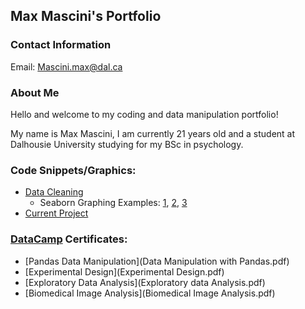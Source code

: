 ## Max Mascini's Portfolio
### Contact Information
Email: [Mascini.max@dal.ca](mailto:mascini.max@dal.ca)
### About Me
Hello and welcome to my coding and data manipulation portfolio!

My name is Max Mascini, I am currently 21 years old and a student at Dalhousie University studying for my BSc in psychology.

### Code Snippets/Graphics:
- [Data Cleaning](Data_cleaning.md)
  - Seaborn Graphing Examples: [1](Bias_RTs.png), [2](Error-rates.png), [3](RT-distribution.png)
- [Current Project](https://github.com/Skr0ut/3131-3505-Data)

### [DataCamp](https://datacamp.com) Certificates:
- [Pandas Data Manipulation](Data Manipulation with Pandas.pdf)
- [Experimental Design](Experimental Design.pdf)
- [Exploratory Data Analysis](Exploratory data Analysis.pdf)
- [Biomedical Image Analysis](Biomedical Image Analysis.pdf)


